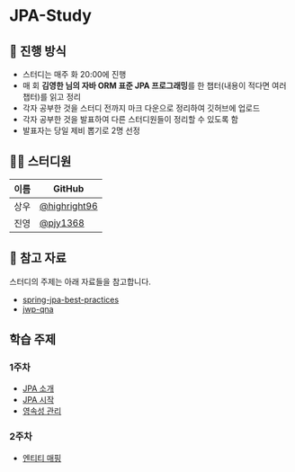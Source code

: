 # JPA-Study
## 🌳 진행 방식  
- 스터디는 매주 화 20:00에 진행  
- 매 회 **김영한 님의 자바 ORM 표준 JPA 프로그래밍**를 한 챕터(내용이 적다면 여러 챕터)를 읽고 정리   
- 각자 공부한 것을 스터디 전까지 마크 다운으로 정리하여 깃허브에 업로드  
- 각자 공부한 것을 발표하여 다른 스터디원들이 정리할 수 있도록 함  
- 발표자는 당일 제비 뽑기로 2명 선정

## 👨‍💻  스터디원
| 이름   | GitHub                                         |
| ---- | ---------------------------------------------- |
| 상우 | [@highright96](https://github.com/highright96)|
| 진영 | [@pjy1368](https://github.com/pjy1368) |

## 📌 참고 자료
스터디의 주제는 아래 자료들을 참고합니다.
- [spring-jpa-best-practices](https://github.com/cheese10yun/spring-jpa-best-practices)
- [jwp-qna](https://www.notion.so/85bc33d682c447dda99368d785c37948#3e4eb1606e0649f5b0bfc2acbc13b822)

## 학습 주제
### 1주차
- [JPA 소개](https://github.com/Java-Crew/jpa-study/tree/main/JPA%20%EC%86%8C%EA%B0%9C)
- [JPA 시작](https://github.com/Java-Crew/jpa-study/tree/main/JPA%20%EC%8B%9C%EC%9E%91)
- [영속성 관리](https://github.com/Java-Crew/jpa-study/tree/main/%EC%98%81%EC%86%8D%EC%84%B1%20%EA%B4%80%EB%A6%AC)

### 2주차
- [엔티티 매핑](https://github.com/Java-Crew/jpa-study/tree/main/%EC%97%94%ED%8B%B0%ED%8B%B0%20%EB%A7%A4%ED%95%91)
